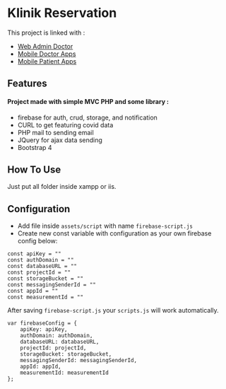 # Klinik Reservation
This project is linked with :
- [Web Admin Doctor](https://github.com/ryanisml/klinik-reservation)
- [Mobile Doctor Apps](https://github.com/ryanisml/ismailid-dokter-app)
- [Mobile Patient Apps](https://github.com/ryanisml/ismailid-pasien-app)

## Features
#### Project made with simple MVC PHP and some library :
- firebase for auth, crud, storage, and notification
- CURL to get featuring covid data
- PHP mail to sending email
- JQuery for ajax data sending
- Bootstrap 4

## How To Use
Just put all folder inside xampp or iis.

## Configuration
- Add file inside `assets/script` with name `firebase-script.js`
- Create new const variable with configuration as your own firebase config below:
```
const apiKey = ""
const authDomain = ""
const databaseURL = ""
const projectId = ""
const storageBucket = ""
const messagingSenderId = ""
const appId = ""
const measurementId = ""
```

After saving `firebase-script.js` your `scripts.js` will work automatically.
```
var firebaseConfig = {
    apiKey: apiKey,
    authDomain: authDomain,
    databaseURL: databaseURL,
    projectId: projectId,
    storageBucket: storageBucket,
    messagingSenderId: messagingSenderId,
    appId: appId,
    measurementId: measurementId
};
```